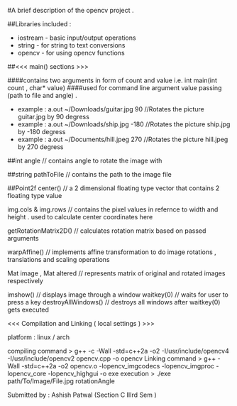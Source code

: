 #A brief description of the opencv project .

##Libraries included :
 - iostream - basic input/output operations
 - string - for string to text conversions
 - opencv - for using opencv functions

##<<< main() sections >>>

####contains two arguments in form of count and value i.e. int main(int count , char* value)
####used for command line argument value passing (path to file and angle) .
 
 - example : a.out ~/Downloads/guitar.jpg 90  //Rotates the picture guitar.jpg by 90 degress
 - example : a.out ~/Downloads/ship.jpg -180  //Rotates the picture ship.jpg by -180 degress
 - example : a.out ~/Documents/hill.jpeg 270  //Rotates the picture hill.jpeg by 270 degress

##int angle // contains angle to rotate the image with

##string pathToFile // contains the path to the image file

##Point2f center() // a 2 dimensional floating type vector that contains 2 floating type value

img.cols & img.rows // contains the pixel values in refernce to width and height . used to calculate center coordinates here

getRotationMatrix2D() // calculates rotation matrix based on passed arguments

warpAffine() // implements affine transformation to do image rotations , translations and scaling operations

Mat image , Mat altered // represents matrix of original and rotated images respectively

imshow() // displays image through a window
waitkey(0) // waits for user to press a key
destroyAllWindows() // destroys all windows after waitkey(0) gets executed

<<< Compilation and Linking ( local settings ) >>>

platform : linux / arch

compiling command > g++ -c -Wall -std=c++2a -o2 -I/usr/include/opencv4 -I/usr/include/opencv2  opencv.cpp -o opencv
Linking command > g++ -Wall -std=c++2a -o2 opencv.o -lopencv_imgcodecs -lopencv_imgproc -lopencv_core -lopencv_highgui -o exe
execution > ./exe path/To/Image/File.jpg rotationAngle

Submitted by : Ashish Patwal (Section C IIIrd Sem )
